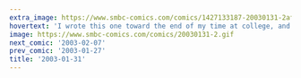 ```yaml
---
extra_image: https://www.smbc-comics.com/comics/1427133187-20030131-2after.png
hovertext: 'I wrote this one toward the end of my time at college, and I still remember a poet friend telling me she thought this comic expressed how she felt about her last year in college. '
image: https://www.smbc-comics.com/comics/20030131-2.gif
next_comic: '2003-02-07'
prev_comic: '2003-01-27'
title: '2003-01-31'
---
```


